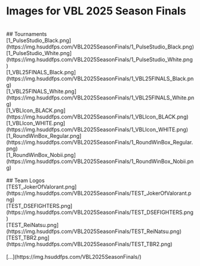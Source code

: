 # Images for VBL 2025 Season Finals
<br>
## Tournaments<br>
[1_PulseStudio_Black.png](https://img.hsuddfps.com/VBL2025SeasonFinals/1_PulseStudio_Black.png)<br>
[1_PulseStudio_White.png](https://img.hsuddfps.com/VBL2025SeasonFinals/1_PulseStudio_White.png)<br>
[1_VBL25FINALS_Black.png](https://img.hsuddfps.com/VBL2025SeasonFinals/1_VBL25FINALS_Black.png)<br>
[1_VBL25FINALS_White.png](https://img.hsuddfps.com/VBL2025SeasonFinals/1_VBL25FINALS_White.png)<br>
[1_VBLIcon_BLACK.png](https://img.hsuddfps.com/VBL2025SeasonFinals/1_VBLIcon_BLACK.png)<br>
[1_VBLIcon_WHITE.png](https://img.hsuddfps.com/VBL2025SeasonFinals/1_VBLIcon_WHITE.png)<br>
[1_RoundWinBox_Regular.png](https://img.hsuddfps.com/VBL2025SeasonFinals/1_RoundWinBox_Regular.png)<br>
[1_RoundWinBox_Nobii.png](https://img.hsuddfps.com/VBL2025SeasonFinals/1_RoundWinBox_Nobii.png)<br>
<br>
## Team Logos<br>
[TEST_JokerOfValorant.png](https://img.hsuddfps.com/VBL2025SeasonFinals/TEST_JokerOfValorant.png)<br>
[TEST_DSEFIGHTERS.png](https://img.hsuddfps.com/VBL2025SeasonFinals/TEST_DSEFIGHTERS.png)<br>
[TEST_ReiNatsu.png](https://img.hsuddfps.com/VBL2025SeasonFinals/TEST_ReiNatsu.png)<br>
[TEST_TBR2.png](https://img.hsuddfps.com/VBL2025SeasonFinals/TEST_TBR2.png)<br>
<br>
[...](https://img.hsuddfps.com/VBL2025SeasonFinals/)<br>

